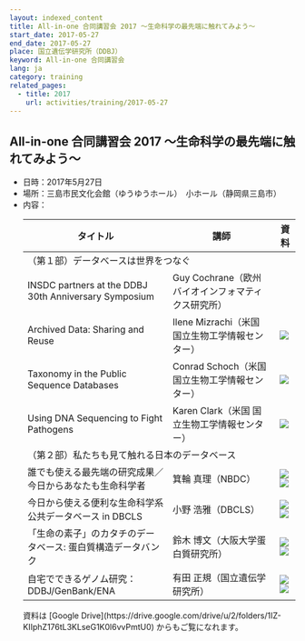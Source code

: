 ```yaml
---
layout: indexed_content
title: All-in-one 合同講習会 2017 ～生命科学の最先端に触れてみよう～
start_date: 2017-05-27
end_date: 2017-05-27
place: 国立遺伝学研究所（DDBJ）
keyword: All-in-one 合同講習会
lang: ja
category: training
related_pages:
  - title: 2017
    url: activities/training/2017-05-27
---
```


## All-in-one 合同講習会 2017 ～生命科学の最先端に触れてみよう～ <a name="a-2017"></a>

-   日時：2017年5月27日
-   場所：三島市民文化会館（ゆうゆうホール）　小ホール（静岡県三島市）
-   内容：
    <table>
      <thead>
        <tr><th>タイトル</th><th>講師</th><th>資料</th></tr>
      </thead>
      <tbody>
        <tr><td colspan="3">（第１部）データべースは世界をつなぐ</td></tr>
        <tr>
          <td>INSDC partners at the DDBJ 30th Anniversary Symposium</td>
          <td>Guy Cochrane（欧州バイオインフォマティクス研究所）</td>
          <td></td>
        </tr>
        <tr>
          <td>Archived Data: Sharing and Reuse</td>
          <td>Ilene Mizrachi（米国 国立生物工学情報センター）</td>
          <td><a href="https://youtu.be/07tGJcM_yaU"><img src="{{ site.baseurl }}/assets/images/parts/youtube_icon.svg" class="pdficon"></a></td>
        </tr>
        <tr>
          <td>Taxonomy in the Public Sequence Databases</td>
          <td>Conrad Schoch（米国 国立生物工学情報センター）</td>
          <td><a href="https://youtu.be/v8jKrOyUDno"><img src="{{ site.baseurl }}/assets/images/parts/youtube_icon.svg" class="pdficon"></a></td>
        </tr>
        <tr>
          <td>Using DNA Sequencing to Fight Pathogens</td>
          <td>Karen Clark（米国 国立生物工学情報センター）</td>
          <td><a href="https://youtu.be/m1AAmFykLso"><img src="{{ site.baseurl }}/assets/images/parts/youtube_icon.svg" class="pdficon"></a></td>
        </tr>
        <tr><td colspan="3">（第２部）私たちも見て触れる日本のデータベース</td></tr>
        <tr>
          <td>誰でも使える最先端の研究成果／今日からあなたも生命科学者</td>
          <td>箕輪 真理（NBDC）</td>
          <td><a href="https://youtu.be/pG9zBRFe2RM"><img src="{{ site.baseurl }}/assets/images/parts/youtube_icon.svg" class="pdficon"></a><a href="https://drive.google.com/file/d/123BLRFR-1Oa1Ct1y0yiafx9AS8cCN2AP" class="withoutpseudoelement"><img src="{{ site.baseurl }}/assets/images/parts/pdf_icon.svg" class="pdficon"></a></td>
        </tr>
        <tr>
          <td>今日から使える便利な生命科学系公共データベース in DBCLS</td>
          <td>小野 浩雅（DBCLS）</td>
          <td><a href="https://youtu.be/0ugT1qJAu3U"><img src="{{ site.baseurl }}/assets/images/parts/youtube_icon.svg" class="pdficon"></a><a href="https://drive.google.com/file/d/1A68JsEnDmI9sAOkMa2p6C_SguM4VnpYY" class="withoutpseudoelement"><img src="{{ site.baseurl }}/assets/images/parts/pdf_icon.svg" class="pdficon"></a></td>
        </tr>
        <tr>
          <td>「生命の素子」のカタチのデータベース: 蛋白質構造データバンク</td>
          <td>鈴木 博文（大阪大学蛋白質研究所）</td>
          <td><a href="https://youtu.be/w93IQGKeNOs"><img src="{{ site.baseurl }}/assets/images/parts/youtube_icon.svg" class="pdficon"></a><a href="https://drive.google.com/file/d/1EBAAzvGU3mBtFXnRUsYQu9NZ6HAqqEDR" class="withoutpseudoelement"><img src="{{ site.baseurl }}/assets/images/parts/pdf_icon.svg" class="pdficon"></a></td>
        </tr>
        <tr>
          <td>自宅でできるゲノム研究：DDBJ/GenBank/ENA</td>
          <td>有田 正規（国立遺伝学研究所）</td>
          <td><a href="https://youtu.be/ZdbtLF6DDeE"><img src="{{ site.baseurl }}/assets/images/parts/youtube_icon.svg" class="pdficon"></a><a href="https://drive.google.com/file/d/1q9rr47dpUIpdcyT_s3WP6cCJXgKPu5N5" class="withoutpseudoelement"><img src="{{ site.baseurl }}/assets/images/parts/pdf_icon.svg" class="pdficon"></a></td>
        </tr>
      </tbody>
    </table>
    資料は [Google Drive](https://drive.google.com/drive/u/2/folders/1IZ-KIIphZ176tL3KLseG1K0l6vvPmtU0) からもご覧になれます。


